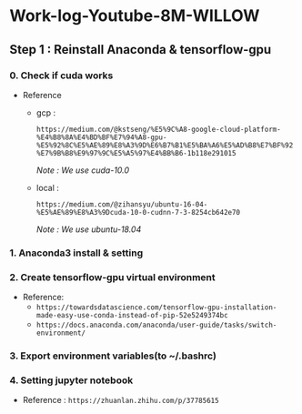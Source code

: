 # Work-log-Youtube-8M-WILLOW

## Step 1 : Reinstall Anaconda & tensorflow-gpu
### 0. Check if cuda works
* Reference
  * gcp : 
    
    `https://medium.com/@kstseng/%E5%9C%A8-google-cloud-platform-%E4%B8%8A%E4%BD%BF%E7%94%A8-gpu-%E5%92%8C%E5%AE%89%E8%A3%9D%E6%B7%B1%E5%BA%A6%E5%AD%B8%E7%BF%92%E7%9B%B8%E9%97%9C%E5%A5%97%E4%BB%B6-1b118e291015`
    
    *Note : We use cuda-10.0*
  * local :  
    
    `https://medium.com/@zihansyu/ubuntu-16-04-%E5%AE%89%E8%A3%9Dcuda-10-0-cudnn-7-3-8254cb642e70`
    
    *Note : We use ubuntu-18.04*
   
### 1. Anaconda3 install & setting
### 2. Create tensorflow-gpu virtual environment
* Reference:
  * `https://towardsdatascience.com/tensorflow-gpu-installation-made-easy-use-conda-instead-of-pip-52e5249374bc`
  * `https://docs.anaconda.com/anaconda/user-guide/tasks/switch-environment/`
### 3. Export environment variables(to ~/.bashrc)
### 4. Setting jupyter notebook
* Reference :
  `https://zhuanlan.zhihu.com/p/37785615`
